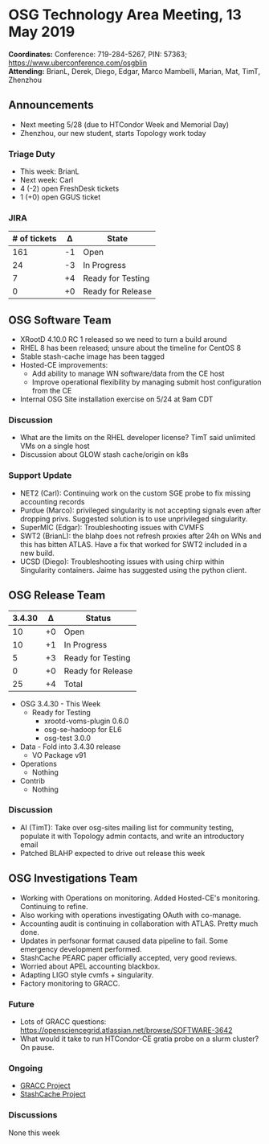 # OSG Technology Area Meeting, 13 May 2019

**Coordinates:** Conference: 719-284-5267, PIN: 57363; <https://www.uberconference.com/osgblin>  
**Attending:** BrianL, Derek, Diego, Edgar, Marco Mambelli, Marian, Mat, TimT, Zhenzhou


## Announcements

-   Next meeting 5/28 (due to HTCondor Week and Memorial Day)
-   Zhenzhou, our new student, starts Topology work today


### Triage Duty

-   This week: BrianL
-   Next week: Carl
-   4 (-2) open FreshDesk tickets
-   1 (+0) open GGUS ticket


### JIRA

| # of tickets | &Delta; | State             |
|------------ |------- |----------------- |
| 161          | -1      | Open              |
| 24           | -3      | In Progress       |
| 7            | +4      | Ready for Testing |
| 0            | +0      | Ready for Release |


## OSG Software Team

-   XRootD 4.10.0 RC 1 released so we need to turn a build around
-   RHEL 8 has been released; unsure about the timeline for CentOS 8
-   Stable stash-cache image has been tagged
-   Hosted-CE improvements:  
    -   Add ability to manage WN software/data from the CE host
    -   Improve operational flexibility by managing submit host configuration from the CE
-   Internal OSG Site installation exercise on 5/24 at 9am CDT


### Discussion

-   What are the limits on the RHEL developer license? TimT said unlimited VMs on a single host
-   Discussion about GLOW stash cache/origin on k8s


### Support Update

-   NET2 (Carl): Continuing work on the custom SGE probe to fix missing accounting records
-   Purdue (Marco): privileged singularity is not accepting signals even after dropping privs.
    Suggested solution is to use unprivileged singularity.
-   SuperMIC (Edgar): Troubleshooting issues with CVMFS
-   SWT2 (BrianL): the blahp does not refresh proxies after 24h on WNs and this has bitten ATLAS.
    Have a fix that worked for SWT2 included in a new build.
-   UCSD (Diego): Troubleshooting issues with using chirp within Singularity containers.
    Jaime has suggested using the python client.


## OSG Release Team

| 3.4.30 | &Delta; | Status            |
|------ |------- |----------------- |
| 10     | +0      | Open              |
| 10     | +1      | In Progress       |
| 5      | +3      | Ready for Testing |
| 0      | +0      | Ready for Release |
| 25     | +4      | Total             |

-   OSG 3.4.30 - This Week  
    -   Ready for Testing  
        -   xrootd-voms-plugin 0.6.0
        -   osg-se-hadoop for EL6
        -   osg-test 3.0.0
-   Data - Fold into 3.4.30 release
    -   VO Package v91
-   Operations  
    -   Nothing
-   Contrib  
    -   Nothing

### Discussion

-   AI (TimT): Take over osg-sites mailing list for community testing, populate it with Topology admin contacts, and write an introductory email
-   Patched BLAHP expected to drive out release this week


## OSG Investigations Team

-   Working with Operations on monitoring.  Added Hosted-CE's monitoring.  Continuing to refine.
-   Also working with operations investigating OAuth with co-manage.
-   Accounting audit is continuing in collaboration with ATLAS.  Pretty much done.
-   Updates in perfsonar format caused data pipeline to fail.  Some emergency development performed.
-   StashCache PEARC paper officially accepted, very good reviews.
-   Worried about APEL accounting blackbox.
-   Adapting LIGO style cvmfs + singularity.
-   Factory monitoring to GRACC.


### Future

-   Lots of GRACC questions: <https://opensciencegrid.atlassian.net/browse/SOFTWARE-3642>
-   What would it take to run HTCondor-CE gratia probe on a slurm cluster?  On pause.


### Ongoing

-   [GRACC Project](https://opensciencegrid.atlassian.net/projects/GRACC)
-   [StashCache Project](http://opensciencegrid.org/docs/data/stashcache/overview/)


### Discussions

None this week
